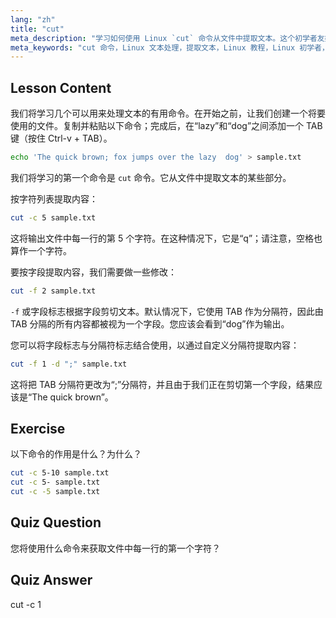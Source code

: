 ```yaml
---
lang: "zh"
title: "cut"
meta_description: "学习如何使用 Linux `cut` 命令从文件中提取文本。这个初学者友好的教程涵盖了字符和字段剪切。提高您的 Linux 文本处理技能！"
meta_keywords: "cut 命令，Linux 文本处理，提取文本，Linux 教程，Linux 初学者，cut 示例，Linux 指南"
---
```


## Lesson Content

我们将学习几个可以用来处理文本的有用命令。在开始之前，让我们创建一个将要使用的文件。复制并粘贴以下命令；完成后，在“lazy”和“dog”之间添加一个 TAB 键（按住 Ctrl-v + TAB）。

```bash
echo 'The quick brown; fox jumps over the lazy  dog' > sample.txt
```

我们将学习的第一个命令是 `cut` 命令。它从文件中提取文本的某些部分。

按字符列表提取内容：

```bash
cut -c 5 sample.txt
```

这将输出文件中每一行的第 5 个字符。在这种情况下，它是“q”；请注意，空格也算作一个字符。

要按字段提取内容，我们需要做一些修改：

```bash
cut -f 2 sample.txt
```

`-f` 或字段标志根据字段剪切文本。默认情况下，它使用 TAB 作为分隔符，因此由 TAB 分隔的所有内容都被视为一个字段。您应该会看到“dog”作为输出。

您可以将字段标志与分隔符标志结合使用，以通过自定义分隔符提取内容：

```bash
cut -f 1 -d ";" sample.txt
```

这将把 TAB 分隔符更改为“;”分隔符，并且由于我们正在剪切第一个字段，结果应该是“The quick brown”。

## Exercise

以下命令的作用是什么？为什么？

```bash
cut -c 5-10 sample.txt
cut -c 5- sample.txt
cut -c -5 sample.txt
```

## Quiz Question

您将使用什么命令来获取文件中每一行的第一个字符？

## Quiz Answer

cut -c 1
